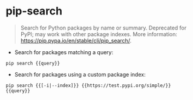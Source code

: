 # pip-search

> Search for Python packages by name or summary.
> Deprecated for PyPI; may work with other package indexes.
> More information: <https://pip.pypa.io/en/stable/cli/pip_search/>.

- Search for packages matching a query:

`pip search {{query}}`

- Search for packages using a custom package index:

`pip search {{[-i|--index]}} {{https://test.pypi.org/simple/}} {{query}}`
